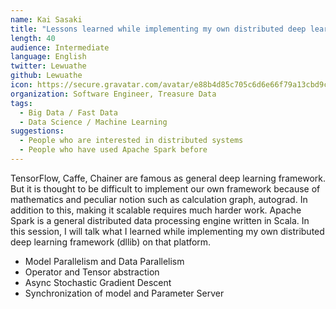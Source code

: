 ```yaml
---
name: Kai Sasaki
title: "Lessons learned while implementing my own distributed deep learning framework on Spark"
length: 40
audience: Intermediate
language: English
twitter: Lewuathe
github: Lewuathe
icon: https://secure.gravatar.com/avatar/e88b4d85c705c6d6e66f79a13cbd9c4c
organization: Software Engineer, Treasure Data
tags:
  - Big Data / Fast Data
  - Data Science / Machine Learning
suggestions:
  - People who are interested in distributed systems
  - People who have used Apache Spark before
---
```

TensorFlow, Caffe, Chainer are famous as general deep learning framework. But it is thought to be difficult to implement our own framework because of mathematics and peculiar notion such as calculation graph, autograd. In addition to this, making it scalable requires much harder work.
Apache Spark is a general distributed data processing engine written in Scala. In this session, I will talk what I learned while implementing my own distributed deep learning framework (dllib) on that platform.

- Model Parallelism and Data Parallelism
- Operator and Tensor abstraction
- Async Stochastic Gradient Descent
- Synchronization of model and Parameter Server
